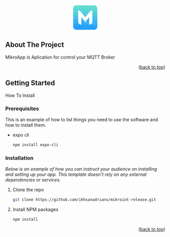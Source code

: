 <br />
<div align="center">
  <a href="https://github.com/othneildrew/Best-README-Template">
    <img src="assets/icons/mikroAPP.png" alt="Logo" width="80" height="80">
  </a>
</div>




<!-- ABOUT THE PROJECT -->
## About The Project


MikroApp is Aplication for control your MQTT Broker 

<p align="right">(<a href="#readme-top">back to top</a>)</p>



<!-- GETTING STARTED -->
## Getting Started

How To Install

### Prerequisites

This is an example of how to list things you need to use the software and how to install them.
* expo cli
  ```sh
  npm install expo-cli
  ```

### Installation

_Below is an example of how you can instruct your audience on installing and setting up your app. This template doesn't rely on any external dependencies or services._

1. Clone the repo
   ```sh
   git clone https://github.com/ikhsanadrians/mikroiot-release.git
   ```
2. Install NPM packages
   ```sh
   npm install
   ```

<p align="right">(<a href="#readme-top">back to top</a>)</p>
